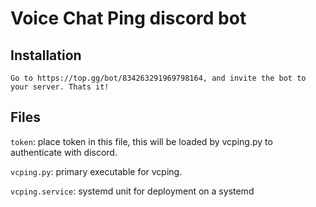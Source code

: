 # Voice Chat Ping discord bot

## Installation
```
Go to https://top.gg/bot/834263291969798164, and invite the bot to your server. Thats it!
```

## Files
`token`: place token in this file, this will be loaded by vcping.py to authenticate
with discord.

`vcping.py`: primary executable for vcping.

`vcping.service`: systemd unit for deployment on a systemd
